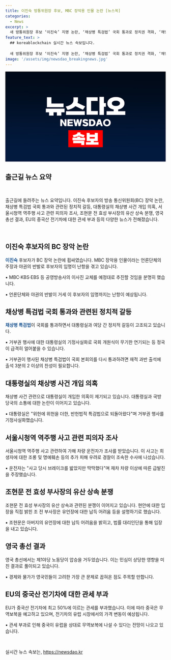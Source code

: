 ```yaml
---
title: 이진숙 방통위원장 후보, MBC 장악용 인물 논란 [뉴스쏙]
categories:
  - News
excerpt: >
  새 방통위원장 후보 ‘이진숙’ 지명 논란, ‘채상병 특검법’ 국회 통과로 정치권 격화, ‘채병상 사건’ 박정훈 전 수사단장 주장, ‘서울시청역 사고’ 피의자 조사, ‘조현문 상속 분쟁’ 관련 기자간담회, 영국 총선 출구조사 결과, 중국산 전기차에 대한 EU 관세 폭탄 논란, CBS 노컷뉴스, 제보 및 기사자료 제공 : jebo@cbs.co.kr, 카카오톡 : @노컷뉴스, 사이트 : https://url.kr/b71afn
feature_text: >
  ## koreablockchain 실시간 뉴스 속보입니다.

  새 방통위원장 후보 ‘이진숙’ 지명 논란, ‘채상병 특검법’ 국회 통과로 정치권 격화, ‘채병상 사건’ 박정훈 전 수사단장 주장, ‘서울시청역 사고’ 피의자 조사, ‘조현문 상속 분쟁’ 관련 기자간담회, 영국 총선 출구조사 결과, 중국산 전기차에 대한 EU 관세 폭탄 논란, CBS 노컷뉴스, 제보 및 기사자료 제공 : jebo@cbs.co.kr, 카카오톡 : @노컷뉴스, 사이트 : https://url.kr/b71afn
image: '/assets/img/newsdao_breakingnews.jpg'
---
```


<p><img src="/assets/img/newsdao_breakingnews.jpg" alt="koreablockchain 속보" /></p>

<h2 data-ke-size="size26">출근길 뉴스 요약</h2>

<p data-ke-size="size16">&nbsp;</p>

<p>출근길에 들려주는 뉴스 요약입니다. 이진숙 후보자의 방송 통신위원회(BC) 장악 논란, 채상병 특검법 국회 통과와 관련된 정치적 갈등, 대통령실의 채상병 사건 개입 의혹, 서울시청역 역주행 사고 관련 피의자 조사, 조현문 전 효성 부사장의 유산 상속 분쟁, 영국 총선 결과, EU의 중국산 전기차에 대한 관세 부과 등의 다양한 뉴스가 전해졌습니다.</p>

<p data-ke-size="size16">&nbsp;</p>

<h2 data-ke-size="size26">이진숙 후보자의 BC 장악 논란</h2>

<p><b><span style="color: #1a5490;">이진숙</span></b> 후보자가 BC 장악 논란에 휩싸였습니다. MBC 장악용 인물이라는 언론단체의 주장과 야권의 반발로 후보자의 임명이 난항을 겪고 있습니다.</p>

<p>▪️ MBC·KBS·EBS 등 공영방송사의 이사진 교체를 예정대로 추진할 것임을 분명히 했습니다.</p>

<p>▪️ 언론단체와 야권의 반발이 거세 이 후보자의 임명까지는 난항이 예상됩니다.</p>

<h2 data-ke-size="size26">채상병 특검법 국회 통과와 관련된 정치적 갈등</h2>

<p><b><span style="color: #1a5490;">채상병 특검법</span></b>이 국회를 통과하면서 대통령실과 여당 간 정치적 갈등이 고조되고 있습니다.</p>

<p>▪️ 거부권 행사에 대한 대통령실의 기정사실화로 국회 개원식이 무기한 연기되는 등 정국이 급격히 얼어붙을 수 있습니다.</p>

<p>▪️ 거부권이 행사된 채상병 특검법이 국회 본회의를 다시 통과하려면 재적 과반 출석에 출석 3분의 2 이상의 찬성이 필요합니다.</p>

<h2 data-ke-size="size26">대통령실의 채상병 사건 개입 의혹</h2>

<p>채상병 사건 관련으로 대통령실이 개입한 의혹이 제기되고 있습니다. 대통령실과 국방 당국의 소통에 대한 논란이 이어지고 있습니다. </p>

<p>▪️ 대통령실은 "위헌에 위헌을 더한, 반헌법적 특검법으로 되돌아왔다"며 거부권 행사를 기정사실화했습니다.</p>

<h2 data-ke-size="size26">서울시청역 역주행 사고 관련 피의자 조사</h2>

<p>서울시청역 역주행 사고 관련하여 가해 차량 운전자가 조사를 받았습니다. 이 사고는 희생자에 대한 조롱 및 명예훼손 등의 추가 피해 우려로 경찰이 조속한 수사에 나섰습니다.</p>

<p>▪️ 운전자는 "사고 당시 브레이크를 밟았지만 딱딱했다"며 재차 차량 이상에 따른 급발진을 주장했습니다.</p>

<h2 data-ke-size="size26">조현문 전 효성 부사장의 유산 상속 분쟁</h2>

<p>조현문 전 효성 부사장의 유산 상속과 관련된 분쟁이 이어지고 있습니다. 현안에 대한 입장을 직접 밝힌 조 전 부사장은 유언장에 대한 납득 어려움 등을 설명하기로 했습니다.</p>

<p>▪️ 조현문은 아버지의 유언장에 대한 납득 어려움을 밝히고, 법률 대리인단을 통해 입장을 내고 있습니다.</p>

<h2 data-ke-size="size26">영국 총선 결과</h2>

<p>영국 총선에서는 제1야당 노동당이 압승을 거두었습니다. 이는 민심이 상당한 영향을 미친 결과로 풀이되고 있습니다.</p>

<p>▪️ 경제와 물가가 영국민들이 고려한 가장 큰 문제로 꼽혀온 점도 주목할 만합니다.</p>

<h2 data-ke-size="size26">EU의 중국산 전기차에 대한 관세 부과</h2>

<p>EU가 중국산 전기차에 최고 50%에 이르는 관세를 부과했습니다. 이에 따라 중국은 무역보복을 예고하고 있으며, 전기차의 유럽 시장에서의 가격 변동이 예상됩니다.</p>

<p>▪️ 관세 부과로 인해 중국이 유럽을 상대로 무역보복에 나설 수 있다는 전망이 나오고 있습니다.</p>

<p data-ke-size="size16">&nbsp;</p>
실시간 뉴스 속보는, <a href="https://newsdao.kr" rel="dofollow">https://newsdao.kr</a>


